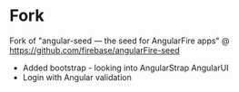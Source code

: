 # Fork 

Fork of "angular-seed — the seed for AngularFire apps" @ https://github.com/firebase/angularFire-seed

- Added bootstrap - looking into AngularStrap AngularUI
- Login with Angular validation
